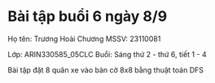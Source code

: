 # Bài tập buổi 6 ngày 8/9
Họ tên: Trương Hoài Chương MSSV: 23110081

Lớp: ARIN330585_05CLC Buổi: Sáng thứ 2 - thứ 6, tiết 1 - 4

Bài tập đặt 8 quân xe vào bàn cờ 8x8 bằng thuật toán DFS
